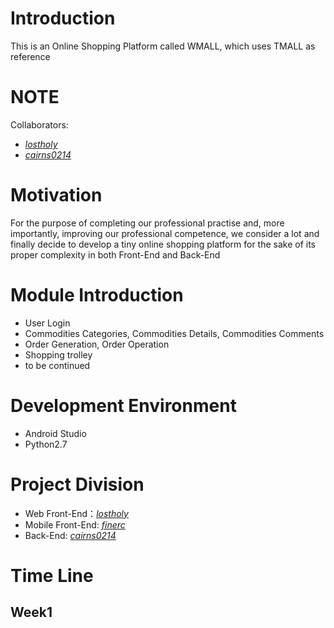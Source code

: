 # Introduction
This is an Online Shopping Platform called WMALL, which uses TMALL as reference

# NOTE
Collaborators:
* [*lostholy*][1]
* [*cairns0214*][2]

# Motivation
For the purpose of completing our professional practise and, more importantly, improving our professional competence, we consider a 
lot and finally decide to develop a tiny online shopping platform for the sake of its proper complexity in both Front-End and Back-End

# Module Introduction
* User Login
* Commodities Categories, Commodities Details, Commodities Comments
* Order Generation, Order Operation
* Shopping trolley
* to be continued

# Development Environment
* Android Studio
* Python2.7

# Project Division
* Web Front-End：[*lostholy*][1]
* Mobile Front-End: [*finerc*][3]
* Back-End: [*cairns0214*][2]

Time Line
==============
## Week1

[1]: https://github.com/lostholy
[2]: https://github.com/cairns0214
[3]: https://github.com/finerc
